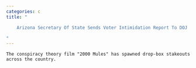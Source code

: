 ```yaml
---
categories: c
title: "

    Arizona Secretary Of State Sends Voter Intimidation Report To DOJ

"
---
```



    The conspiracy theory film "2000 Mules" has spawned drop-box stakeouts across the country.

